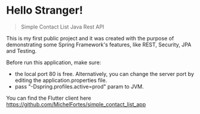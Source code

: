 # Hello Stranger!

> Simple Contact List Java Rest API


This is my first public project and it was created with the purpose of demonstrating some Spring Framework's features, like REST, Security, JPA and Testing.

Before run this application, make sure:
- the local port 80 is free. Alternatively, you can change the server port by editing the application.properties file.
- pass "-Dspring.profiles.active=prod" param to JVM.

You can find the Flutter client here
https://github.com/MichelFortes/simple_contact_list_app
